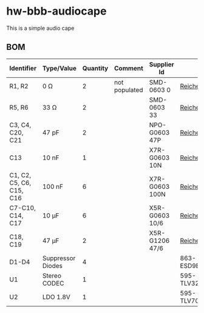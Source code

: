 hw-bbb-audiocape
================

This is a simple audio cape


## BOM
| Identifier | Type/Value | Quantity | Comment | Supplier Id | Supplier |
| ---        | ---        | ---      | ---     | ---         | ---      |
| R1, R2 | 0 Ω | 2 | not populated | SMD-0603 0  | [Reichelt][reichelt] |
| R5, R6 | 33 Ω | 2 |  | SMD-0603 33 | [Reichelt][reichelt] |
| C3, C4, C20, C21 | 47 pF | 2 |  | NPO-G0603 47P | [Reichelt][reichelt] |
| C13 | 10 nF | 1 |  | X7R-G0603 10N | [Reichelt][reichelt] |
| C1, C2, C5, C6, C15, C16 | 100 nF | 6 |  | X7R-G0603 100N | [Reichelt][reichelt] |
| C7-C10, C14, C17 | 10 µF | 6 |  | X5R-G0603 10/6 | [Reichelt][reichelt] |
| C18, C19 | 47 µF | 2 |  | X5R-G1206 47/6 | [Reichelt][reichelt] |
| D1-D4 | Suppressor Diodes | 4 |  |  | 863-ESD9B3.3ST5G | [Mouser][mouser] |
| U1 | Stereo CODEC | 1 |  |  | 595-TLV320C3104IRHBT | [Mouser][mouser] |
| U2 | LDO 1.8V | 1 |  |  | 595-TLV70218DBVR | [Mouser][mouser] |


[reichelt]: http://www.reichelt.de
[mouser]: http://mouser.com